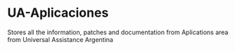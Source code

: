 # UA-Aplicaciones
Stores all the information, patches and documentation from Aplications area from Universal Assistance Argentina

